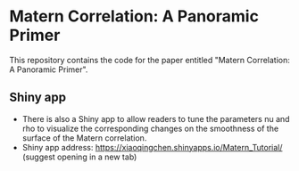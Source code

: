 # Matern Correlation: A Panoramic Primer

This repository contains the code for the paper entitled "Matern Correlation: A Panoramic Primer". 


## Shiny app
- There is also a Shiny app to allow readers to tune the parameters nu and rho to visualize the corresponding changes on the smoothness of the surface of the Matern correlation.
- Shiny app address: https://xiaoqingchen.shinyapps.io/Matern_Tutorial/
(suggest opening in a new tab)


